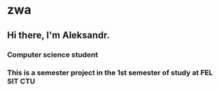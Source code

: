 # zwa

## Hi there, I'm Aleksandr. 

### Computer science student 
### This is a semester project in the 1st semester of study at FEL SIT CTU
